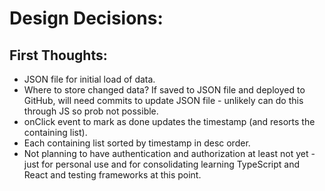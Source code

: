 # Design Decisions:

## First Thoughts:

* JSON file for initial load of data.
* Where to store changed data? If saved to JSON file and deployed to GitHub, will need commits to update JSON file - unlikely can do this through JS so prob not possible.
* onClick event to mark as done updates the timestamp (and resorts the containing list).
* Each containing list sorted by timestamp in desc order.
* Not planning to have authentication and authorization at least not yet - just for personal use and for consolidating learning TypeScript and React and testing frameworks at this point.
